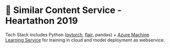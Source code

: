# 📑 Similar Content Service - Heartathon 2019

Tech Stack includes Python ([pytorch](https://github.com/pytorch/pytorch), [flair](https://github.com/zalandoresearch/flair), pandas) + [Azure Machine Learning Service](https://azure.microsoft.com/en-gb/services/machine-learning-service/) for training in cloud and model deployment as webservice.




